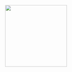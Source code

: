 <img height=200 align="center" src="https://github-readme-stats.vercel.app/api/top-langs/?username=kakuun333&layout=compact&theme=github_dark"/>
